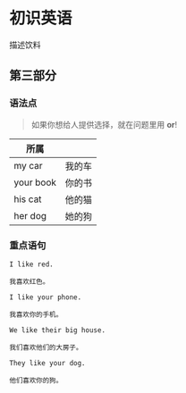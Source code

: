 # 初识英语

描述饮料

## 第三部分

### 语法点

> 如果你想给人提供选择，就在问题里用 **or**!

| 所属      |        |
| --------- | ------ |
| my car    | 我的车 |
| your book | 你的书 |
| his cat   | 他的猫 |
| her dog   | 她的狗 |

### 重点语句

```text
I like red.

我喜欢红色。
```

```text
I like your phone.

我喜欢你的手机。
```

```text
We like their big house.

我们喜欢他们的大房子。
```

```text
They like your dog.

他们喜欢你的狗。
```
